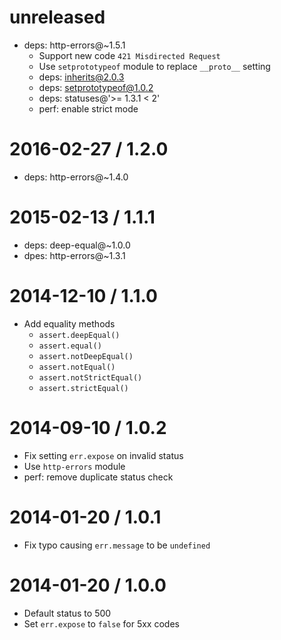 unreleased
==========

  * deps: http-errors@~1.5.1
    - Support new code `421 Misdirected Request`
    - Use `setprototypeof` module to replace `__proto__` setting
    - deps: inherits@2.0.3
    - deps: setprototypeof@1.0.2
    - deps: statuses@'>= 1.3.1 < 2'
    - perf: enable strict mode

2016-02-27 / 1.2.0
==================

  * deps: http-errors@~1.4.0

2015-02-13 / 1.1.1
==================

  * deps: deep-equal@~1.0.0
  * dpes: http-errors@~1.3.1

2014-12-10 / 1.1.0
==================

  * Add equality methods
    - `assert.deepEqual()`
    - `assert.equal()`
    - `assert.notDeepEqual()`
    - `assert.notEqual()`
    - `assert.notStrictEqual()`
    - `assert.strictEqual()`

2014-09-10 / 1.0.2
==================

  * Fix setting `err.expose` on invalid status
  * Use `http-errors` module
  * perf: remove duplicate status check

2014-01-20 / 1.0.1
==================

  * Fix typo causing `err.message` to be `undefined`

2014-01-20 / 1.0.0
==================

  * Default status to 500
  * Set `err.expose` to `false` for 5xx codes
